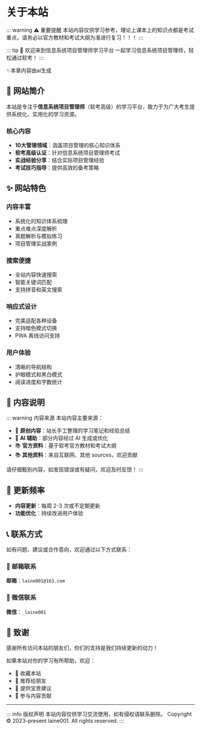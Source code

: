 # 关于本站

::: warning ⚠️ 重要提醒
本站内容仅供学习参考，理论上课本上的知识点都是考试重点，请务必以官方教材和考试大纲为准进行复习！！！
:::

::: tip 🎉 欢迎来到信息系统项目管理师学习平台
一起学习信息系统项目管理师，轻松通过软考！
:::

<div class="ai-box">
  ✨本章内容由ai生成
</div>

## 📖 网站简介

本站是专注于**信息系统项目管理师**（软考高级）的学习平台，致力于为广大考生提供系统化、实用化的学习资源。

### 核心内容

- **10大管理领域**：涵盖项目管理的核心知识体系
- **软考高级认证**：针对信息系统项目管理师考试
- **实战经验分享**：结合实际项目管理经验
- **考试技巧指导**：提供高效的备考策略

## ✨ 网站特色

### 内容丰富
- 系统化的知识体系梳理
- 重点难点深度解析
- 真题解析与模拟练习
- 项目管理实战案例

### 搜索便捷
- 全站内容快速搜索
- 智能关键词匹配
- 支持拼音和英文搜索

### 响应式设计
- 完美适配各种设备
- 支持暗色模式切换
- PWA 离线访问支持

### 用户体验
- 清晰的导航结构
- 护眼模式和黑白模式
- 阅读进度和字数统计

<!-- ## 🛠️ 技术栈

- **框架**：VitePress 1.6.3
- **构建工具**：Vite 6.3.2
- **样式**：Sass + CSS3
- **组件库**：Naive UI
- **部署**：Netlify + GitHub Actions
- **分析**：Google Analytics + Microsoft Clarity + 百度统计 -->

<!-- ## 📊 SEO 优化

- ✅ 完整的 Meta 标签配置
- ✅ Open Graph 和 Twitter Cards
- ✅ 结构化数据（JSON-LD）
- ✅ 自动生成 Sitemap
- ✅ 搜索引擎验证（Google/Bing/百度）
- ✅ RSS Feed 订阅 -->

## 📝 内容说明

::: warning 内容来源
本站内容主要来源：
- 📝 **原创内容**：站长手工整理的学习笔记和经验总结
- 🤖 **AI 辅助**：部分内容经过 AI 生成或优化
- 📚 **官方资料**：基于软考官方教材和考试大纲
- 📚 **其他资料**：来自互联网、其他 sources，欢迎贡献

请仔细甄别内容，如发现错误或有疑问，欢迎及时反馈！
:::

## 🔄 更新频率

- **内容更新**：每周 2-3 次或不定期更新
- **功能优化**：持续改进用户体验

## 📞 联系方式

如有问题、建议或合作意向，欢迎通过以下方式联系：

### 📧 邮箱联系
 **邮箱**：`laine001@163.com`

### 💬 微信联系
**微信**：`_laine001`

## 🙏 致谢

感谢所有访问本站的朋友们，你们的支持是我们持续更新的动力！

如果本站对你的学习有所帮助，欢迎：
- 🌟 收藏本站
- 📢 推荐给朋友
- 💬 提供宝贵建议
- 🤝 参与内容贡献

---

::: info 版权声明
本站内容仅供学习交流使用，如有侵权请联系删除。
Copyright © 2023-present laine001. All rights reserved.
:::
